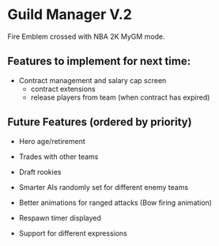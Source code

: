 # Guild Manager V.2

Fire Emblem crossed with NBA 2K MyGM mode.

## Features to implement for next time:

- Contract management and salary cap screen
  - contract extensions
  - release players from team (when contract has expired)

## Future Features (ordered by priority)

- Hero age/retirement
- Trades with other teams
- Draft rookies

- Smarter AIs randomly set for different enemy teams
- Better animations for ranged attacks (Bow firing animation)
- Respawn timer displayed
- Support for different expressions
